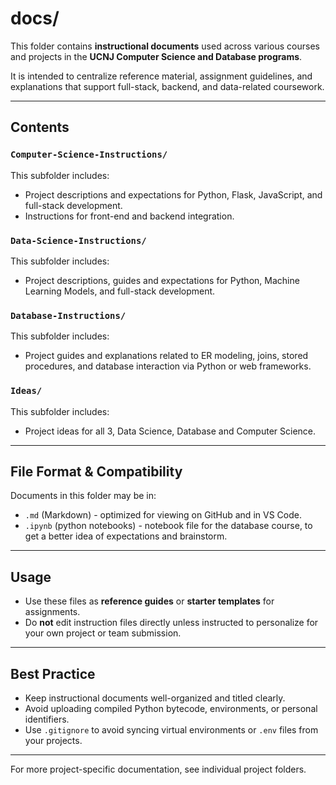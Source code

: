 # docs/

This folder contains **instructional documents** used across various courses and projects in the **UCNJ Computer Science and Database programs**.

It is intended to centralize reference material, assignment guidelines, and explanations that support full-stack, backend, and data-related coursework.

---

## Contents

### `Computer-Science-Instructions/`
This subfolder includes:
- Project descriptions and expectations for Python, Flask, JavaScript, and full-stack development.
- Instructions for front-end and backend integration.

### `Data-Science-Instructions/`
This subfolder includes:
- Project descriptions, guides and expectations for Python, Machine Learning Models, and full-stack development.

### `Database-Instructions/`
This subfolder includes:
- Project guides and explanations related to ER modeling, joins, stored procedures, and database interaction via Python or web frameworks.

### `Ideas/`
This subfolder includes:
- Project ideas for all 3, Data Science, Database and Computer Science.

---

## File Format & Compatibility

Documents in this folder may be in:
- `.md` (Markdown) - optimized for viewing on GitHub and in VS Code.
- `.ipynb` (python notebooks) - notebook file for the database course, to get a better idea of expectations and brainstorm.

---

## Usage

- Use these files as **reference guides** or **starter templates** for assignments.
- Do **not** edit instruction files directly unless instructed to personalize for your own project or team submission.

---

## Best Practice

- Keep instructional documents well-organized and titled clearly.
- Avoid uploading compiled Python bytecode, environments, or personal identifiers.
- Use `.gitignore` to avoid syncing virtual environments or `.env` files from your projects.

---

For more project-specific documentation, see individual project folders.